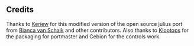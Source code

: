 ## Credits

Thanks to [Keriew](https://github.com/Keriew/augustus) for this modified version of the open source julius port from [Bianca van Schaik](https://github.com/bvschaik/julius) and other contributors. Also thanks to [Kloptops](https://github.com/kloptops/Portmaster-misc/tree/main/Augustus) for the packaging for portmaster and Cebion for the controls work.

